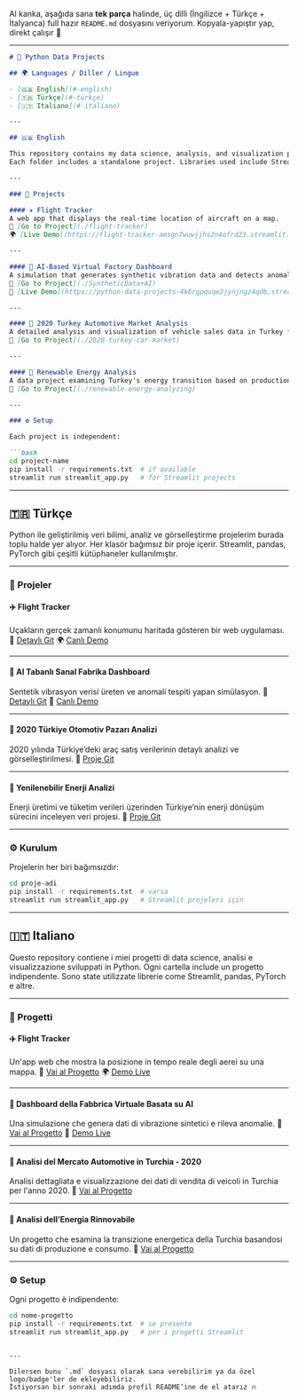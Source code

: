 Al kanka, aşağıda sana **tek parça** halinde, üç dilli (İngilizce + Türkçe + İtalyanca) full hazır `README.md` dosyasını veriyorum. Kopyala-yapıştır yap, direkt çalışır 💪

---

````markdown
# 🧠 Python Data Projects

## 🌍 Languages / Diller / Lingue

- [🇬🇧 English](#-english)
- [🇹🇷 Türkçe](#-türkçe)
- [🇮🇹 Italiano](#-italiano)

---

## 🇬🇧 English

This repository contains my data science, analysis, and visualization projects built with Python.  
Each folder includes a standalone project. Libraries used include Streamlit, pandas, PyTorch, and more.

---

### 📂 Projects

#### ✈️ Flight Tracker  
A web app that displays the real-time location of aircraft on a map.  
🔗 [Go to Project](./flight-tracker)  
🌍 [Live Demo](https://flight-tracker-amsgn7wuwjjhs2n4ofrd23.streamlit.app)

---

#### 🤖 AI-Based Virtual Factory Dashboard  
A simulation that generates synthetic vibration data and detects anomalies.  
🔗 [Go to Project](./SyntheticData+AI)  
🧪 [Live Demo](https://python-data-projects-4k6rgpquqe2jynjngz4qdb.streamlit.app)

---

#### 🚗 2020 Turkey Automotive Market Analysis  
A detailed analysis and visualization of vehicle sales data in Turkey for the year 2020.  
🔗 [Go to Project](./2020-turkey-car-market)

---

#### 🌱 Renewable Energy Analysis  
A data project examining Turkey's energy transition based on production and consumption data.  
🔗 [Go to Project](./renewable-energy-analyzing)

---

### ⚙️ Setup

Each project is independent:

```bash
cd project-name
pip install -r requirements.txt  # if available
streamlit run streamlit_app.py   # for Streamlit projects
````

---

## 🇹🇷 Türkçe

Python ile geliştirilmiş veri bilimi, analiz ve görselleştirme projelerim burada toplu halde yer alıyor.
Her klasör bağımsız bir proje içerir. Streamlit, pandas, PyTorch gibi çeşitli kütüphaneler kullanılmıştır.

---

### 📂 Projeler

#### ✈️ Flight Tracker

Uçakların gerçek zamanlı konumunu haritada gösteren bir web uygulaması.
🔗 [Detaylı Git](./flight-tracker)
🌍 [Canlı Demo](https://flight-tracker-amsgn7wuwjjhs2n4ofrd23.streamlit.app)

---

#### 🤖 AI Tabanlı Sanal Fabrika Dashboard

Sentetik vibrasyon verisi üreten ve anomali tespiti yapan simülasyon.
🔗 [Detaylı Git](./SyntheticData+AI)
🧪 [Canlı Demo](https://python-data-projects-4k6rgpquqe2jynjngz4qdb.streamlit.app)

---

#### 🚗 2020 Türkiye Otomotiv Pazarı Analizi

2020 yılında Türkiye’deki araç satış verilerinin detaylı analizi ve görselleştirilmesi.
🔗 [Proje Git](./2020-turkey-car-market)

---

#### 🌱 Yenilenebilir Enerji Analizi

Enerji üretimi ve tüketim verileri üzerinden Türkiye’nin enerji dönüşüm sürecini inceleyen veri projesi.
🔗 [Proje Git](./renewable-energy-analyzing)

---

### ⚙️ Kurulum

Projelerin her biri bağımsızdır:

```bash
cd proje-adi
pip install -r requirements.txt  # varsa
streamlit run streamlit_app.py   # Streamlit projeleri için
```

---

## 🇮🇹 Italiano

Questo repository contiene i miei progetti di data science, analisi e visualizzazione sviluppati in Python.
Ogni cartella include un progetto indipendente. Sono state utilizzate librerie come Streamlit, pandas, PyTorch e altre.

---

### 📂 Progetti

#### ✈️ Flight Tracker

Un'app web che mostra la posizione in tempo reale degli aerei su una mappa.
🔗 [Vai al Progetto](./flight-tracker)
🌍 [Demo Live](https://flight-tracker-amsgn7wuwjjhs2n4ofrd23.streamlit.app)

---

#### 🤖 Dashboard della Fabbrica Virtuale Basata su AI

Una simulazione che genera dati di vibrazione sintetici e rileva anomalie.
🔗 [Vai al Progetto](./SyntheticData+AI)
🧪 [Demo Live](https://python-data-projects-4k6rgpquqe2jynjngz4qdb.streamlit.app)

---

#### 🚗 Analisi del Mercato Automotive in Turchia - 2020

Analisi dettagliata e visualizzazione dei dati di vendita di veicoli in Turchia per l'anno 2020.
🔗 [Vai al Progetto](./2020-turkey-car-market)

---

#### 🌱 Analisi dell’Energia Rinnovabile

Un progetto che esamina la transizione energetica della Turchia basandosi su dati di produzione e consumo.
🔗 [Vai al Progetto](./renewable-energy-analyzing)

---

### ⚙️ Setup

Ogni progetto è indipendente:

```bash
cd nome-progetto
pip install -r requirements.txt  # se presente
streamlit run streamlit_app.py   # per i progetti Streamlit
```

```

---

Dilersen bunu `.md` dosyası olarak sana verebilirim ya da özel logo/badge'ler de ekleyebiliriz.  
İstiyorsan bir sonraki adımda profil README’ine de el atarız 🔥
```
